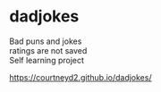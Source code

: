 # dadjokes

Bad puns and jokes  
ratings are not saved   
Self learning project   

https://courtneyd2.github.io/dadjokes/
